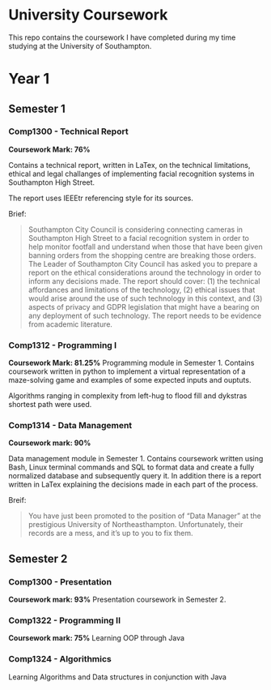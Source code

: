 # University Coursework

This repo contains the coursework I have completed during my time studying at the University of Southampton.

# Year 1

## Semester 1

### Comp1300 - Technical Report
**Coursework Mark: 76%**

Contains a technical report, written in LaTex, on the technical limitations, ethical and legal challanges of implementing facial recognition systems in Southampton High Street. 

The report uses IEEEtr referencing style for its sources.

Brief: 
> Southampton City Council is considering connecting cameras in Southampton High Street to a facial recognition system in order to help monitor footfall and understand when those that have been given banning orders from the shopping centre are breaking those orders. The Leader of Southampton City Council has asked you to prepare a report on the ethical considerations around the technology in order to inform any decisions made. The report should cover: (1) the technical affordances and limitations of the technology, (2) ethical issues that would arise around the use of such technology in this context, and (3) aspects of privacy and GDPR legislation that might have a bearing on any deployment of such technology. The report needs to be evidence from academic literature.

### Comp1312 - Programming I
**Coursework Mark: 81.25%**
Programming module in Semester 1. Contains coursework written in python to implement a virtual representation of a maze-solving game and examples of some expected inputs and ouptuts.

Algorithms ranging in complexity from left-hug to flood fill and dykstras shortest path were used. 

### Comp1314 - Data Management
**Coursework mark: 90%**

Data management module in Semester 1. Contains coursework written using Bash, Linux terminal commands and SQL to format data and create a fully normalized database and subsequently query it. In addition there is a report written in LaTex explaining the decisions made in each part of the process.


Breif:

> You have just been promoted to the position of “Data Manager” at the prestigious University of Northeasthampton. Unfortunately, their records are a mess, and it’s up to you to fix them.


## Semester 2

### Comp1300 - Presentation
**Coursework mark: 93%**
Presentation coursework in Semester 2. 

### Comp1322 - Programming II
**Coursework mark: 75%**
Learning OOP through Java

### Comp1324 - Algorithmics
Learning Algorithms and Data structures in conjunction with Java
